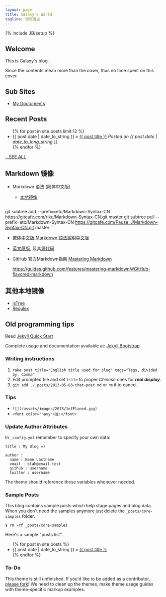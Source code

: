 ```yaml
---
layout: page
title: Galaxy's World
tagline: 银河雪尘
---
```

{% include JB/setup %}

## Welcome

This is Galaxy's blog.

Since the contents mean more than the cover, thus no time spent on this cover.

## Sub Sites

* [My Doctuments](/galaxy-doc/)

## Recent Posts
<ul class="posts">
  {% for post in site.posts limit:12 %}
    <li><span>{{ post.date | date_to_string }}</span> &raquo; <a href="{{ BASE_PATH }}{{ post.url }}">{{ post.title }}</a> <em>Posted on {{ post.date | date_to_long_string }}.</em></li>
  {% endfor %}
</ul>
<a href="archive.html"><span class="grey">...SEE ALL</span></a>

## Markdown 镜像

* Markdown 语法 (简体中文版)

   * [本地镜像](/etc/Markdown-Syntax-CN/)

    ```bash
git subtree add --prefix=etc/Markdown-Syntax-CN https://gitcafe.com/riku/Markdown-Syntax-CN.git master
git subtree pull --prefix=etc/Markdown-Syntax-CN https://gitcafe.com/Pause_J/Markdown-Syntax-CN.git master
    ```

   * [繁体中文版 Markdown 語法說明中文版](https://github.com/othree/markdown-syntax-zhtw/blob/master/syntax.md)

   * [英文原版](http://daringfireball.net/projects/markdown/syntax), 及其[源代码](http://daringfireball.net/projects/markdown/syntax.text)

* GitHub 官方Markdown指南 [Mastering Markdown](https://guides.github.com/features/mastering-markdown/#examples)

    https://guides.github.com/features/mastering-markdown/#GitHub-flavored-markdown

## 其他本地镜像

   * [jsTree](/etc/jstree/jstree.html)
   * [Regulex](http://galaxysd.github.io/regulex/)

## Old programming tips

Read [Jekyll Quick Start](http://jekyllbootstrap.com/usage/jekyll-quick-start.html)

Complete usage and documentation available at: [Jekyll Bootstrap](http://jekyllbootstrap.com)

### Writing instructions

1. `rake post title="English title used for slug" tags="Tags, divided by, Comma"`
2. Edit prompted file and set `title` to proper *Chinese* ones for ***real display***.
3. `git add ./_posts/2013-05-03-that-post.md` or `rm` it to cancel.

### Tips

* `![](/assets/images/2015/1ofPlaned.jpg)`
* `<font color="navy">注:</font>`

### Update Author Attributes

In `_config.yml` remember to specify your own data:
    
    title : My Blog =)
    
    author :
      name : Name Lastname
      email : blah@email.test
      github : username
      twitter : username

The theme should reference these variables whenever needed.
    
### Sample Posts

This blog contains sample posts which help stage pages and blog data.
When you don't need the samples anymore just delete the `_posts/core-samples` folder.

    $ rm -rf _posts/core-samples

Here's a sample "posts list".

<ul class="posts">
  {% for post in site.posts %}
    <li><span>{{ post.date | date_to_string }}</span> &raquo; <a href="{{ BASE_PATH }}{{ post.url }}">{{ post.title }}</a></li>
  {% endfor %}
</ul>

### To-Do

This theme is still unfinished. If you'd like to be added as a contributor, [please fork](http://github.com/plusjade/jekyll-bootstrap)!
We need to clean up the themes, make theme usage guides with theme-specific markup examples.
